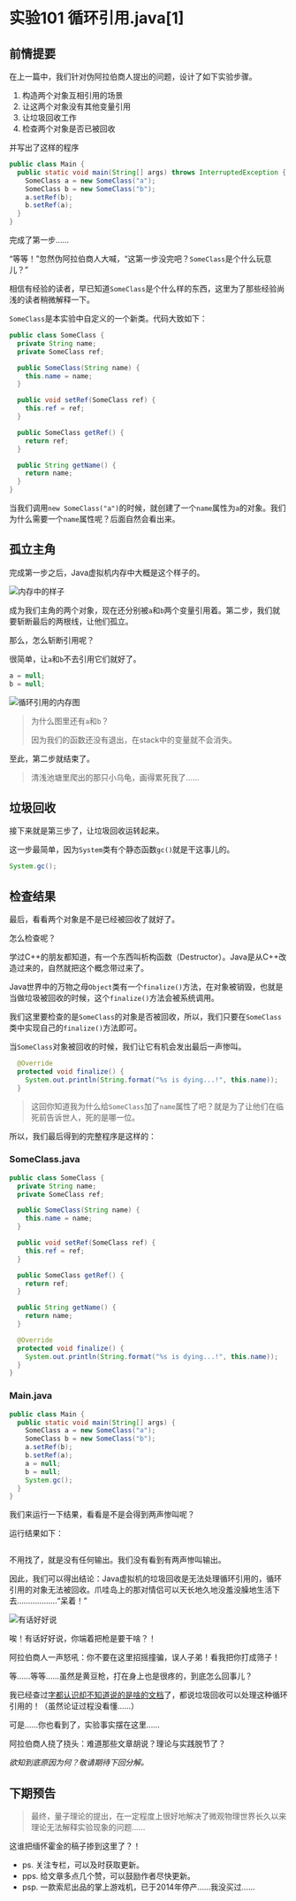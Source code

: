 # 实验101 循环引用.java[1]
## 前情提要
在上一篇中，我们针对伪阿拉伯商人提出的问题，设计了如下实验步骤。

1. 构造两个对象互相引用的场景
2. 让这两个对象没有其他变量引用
3. 让垃圾回收工作
4. 检查两个对象是否已被回收

并写出了这样的程序

```java
public class Main {
  public static void main(String[] args) throws InterruptedException {
    SomeClass a = new SomeClass("a");
    SomeClass b = new SomeClass("b");
    a.setRef(b);
    b.setRef(a);
  }
}
```

完成了第一步……

“等等！”忽然伪阿拉伯商人大喊，“这第一步没完吧？`SomeClass`是个什么玩意儿？”

相信有经验的读者，早已知道`SomeClass`是个什么样的东西，这里为了那些经验尚浅的读者稍微解释一下。

`SomeClass`是本实验中自定义的一个新类。代码大致如下：

```java
public class SomeClass {
  private String name;
  private SomeClass ref;

  public SomeClass(String name) {
    this.name = name;
  }

  public void setRef(SomeClass ref) {
    this.ref = ref;
  }

  public SomeClass getRef() {
    return ref;
  }

  public String getName() {
    return name;
  }
}
```

当我们调用`new SomeClass("a")`的时候，就创建了一个`name`属性为`a`的对象。我们为什么需要一个`name`属性呢？后面自然会看出来。

## 孤立主角
完成第一步之后，Java虚拟机内存中大概是这个样子的。

![内存中的样子](img/exp101/after-step1.png "内存中的样子")

成为我们主角的两个对象，现在还分别被`a`和`b`两个变量引用着。第二步，我们就要斩断最后的两根线，让他们孤立。

那么，怎么斩断引用呢？

很简单，让`a`和`b`不去引用它们就好了。

```java
a = null;
b = null;
```

![循环引用的内存图](img/exp101/after-step2.png "循环引用的内存图")

> 为什么图里还有`a`和`b`？
> 
> 因为我们的函数还没有退出，在stack中的变量就不会消失。

至此，第二步就结束了。

> 清浅池塘里爬出的那只小乌龟，画得累死我了……

## 垃圾回收
接下来就是第三步了，让垃圾回收运转起来。

这一步最简单，因为`System`类有个静态函数`gc()`就是干这事儿的。

```java
System.gc();
```

## 检查结果
最后，看看两个对象是不是已经被回收了就好了。

怎么检查呢？

学过C++的朋友都知道，有一个东西叫析构函数（Destructor）。Java是从C++改造过来的，自然就把这个概念带过来了。

Java世界中的万物之母`Object`类有一个`finalize()`方法，在对象被销毁，也就是当做垃圾被回收的时候，这个`finalize()`方法会被系统调用。

我们这里要检查的是`SomeClass`的对象是否被回收，所以，我们只要在`SomeClass`类中实现自己的`finalize()`方法即可。

当`SomeClass`对象被回收的时候，我们让它有机会发出最后一声惨叫。

```java
  @Override
  protected void finalize() {
    System.out.println(String.format("%s is dying...!", this.name));
  }
```

> 这回你知道我为什么给`SomeClass`加了`name`属性了吧？就是为了让他们在临死前告诉世人，死的是哪一位。

所以，我们最后得到的完整程序是这样的：

### SomeClass.java
```java
public class SomeClass {
  private String name;
  private SomeClass ref;

  public SomeClass(String name) {
    this.name = name;
  }

  public void setRef(SomeClass ref) {
    this.ref = ref;
  }

  public SomeClass getRef() {
    return ref;
  }

  public String getName() {
    return name;
  }

  @Override
  protected void finalize() {
    System.out.println(String.format("%s is dying...!", this.name));
  }
}
```

### Main.java
```java
public class Main {
  public static void main(String[] args) {
    SomeClass a = new SomeClass("a");
    SomeClass b = new SomeClass("b");
    a.setRef(b);
    b.setRef(a);
    a = null;
    b = null;
    System.gc();
  }
}
```

我们来运行一下结果，看看是不是会得到两声惨叫呢？

运行结果如下：

```

```

不用找了，就是没有任何输出。我们没有看到有两声惨叫输出。

因此，我们可以得出结论：Java虚拟机的垃圾回收是无法处理循环引用的，循环引用的对象无法被回收。爪哇岛上的那对情侣可以天长地久地没羞没臊地生活下去………………“呆着！”

![有话好好说](img/exp101/arab-ak47.png "有话好好说")

唉！有话好好说，你端着把枪是要干啥？！

阿拉伯商人一声怒吼：你不要在这里招摇撞骗，误人子弟！看我把你打成筛子！

等……等等……虽然是黄豆枪，打在身上也是很疼的，到底怎么回事儿？

我已经查过[字都认识却不知道说的是啥的文档](http://www.baidu.com/s?wd=java%20循环引用&rsv_spt=1&rsv_iqid=0xf7839b1e00050004&issp=1&f=8&rsv_bp=0&rsv_idx=2&ie=utf-8&tn=baiduhome_pg&rsv_enter=1&rsv_sug3=8)了，都说垃圾回收可以处理这种循环引用的！（虽然论证过程没看懂……）

可是……你也看到了，实验事实摆在这里……

阿拉伯商人挠了挠头：难道那些文章胡说？理论与实践脱节了？


*欲知到底原因为何？敬请期待下回分解。*

## 下期预告
> 最终，量子理论的提出，在一定程度上很好地解决了微观物理世界长久以来理论无法解释实验现象的问题……
> 

这谁把缅怀霍金的稿子掺到这里了？！

- ps. 关注专栏，可以及时获取更新。
- pps. 给文章多点几个赞，可以鼓励作者尽快更新。
- psp. 一款索尼出品的掌上游戏机，已于2014年停产……我没买过……